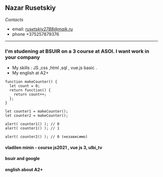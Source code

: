 
## Nazar Rusetskiy


*Contacts*

* email: *rusetskiy2788@maik.ru*
* phone +375257879376

---


### I'm studening at BSUIR on a 3 course at ASOI. I want work in your company


* My skills : JS ,css ,html ,sql , vue.js basic .
* My english at A2+

```
function makeCounter() {
  let count = 0;
  return function() {
    return count++;
  };
}

let counter1 = makeCounter();
let counter2 = makeCounter();

alert( counter1() ); // 0
alert( counter1() ); // 1

alert( counter2() ); // 0 (независимо)
```

#### vladilen minin - course js2021 , vue js 3, ulbi_tv


#### bsuir and google

#### english about A2+
